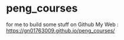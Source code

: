 # peng_courses
for me to build some stuff on Github
My Web : https://gn01763009.github.io/peng_courses/
